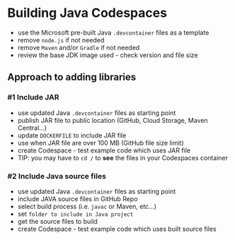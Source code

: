 # Building Java Codespaces

- use the Microsoft pre-built Java `.devcontainer` files as a template
- remove `node.js` if not needed
- remove `Maven` and/or `Gradle` if not needed
- review the base JDK image used - check version and file size


## Approach to adding libraries

### #1 Include JAR
- use updated Java `.devcontainer` files as starting point
- publish JAR file to public location (GitHub, Cloud Storage, Maven Central...)
- update `DOCKERFILE` to include JAR file
- use when JAR file are over 100 MB (GitHub file size limit)
- create Codespace - test example code which uses JAR file
- TIP: you may have to `cd /` to **see** the files in your Codespaces container

### #2 Include Java source files
- use updated Java `.devcontainer` files as starting point
- include JAVA source files in GitHub Repo
- select build process (i.e. `javac` or Maven, etc...)
- set `folder to include in Java project`
- get the source files to build
- create Codespace - test example code which uses built source files
